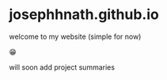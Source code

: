 # josephhnath.github.io
welcome to my website (simple for now)


😁

will soon add project summaries

